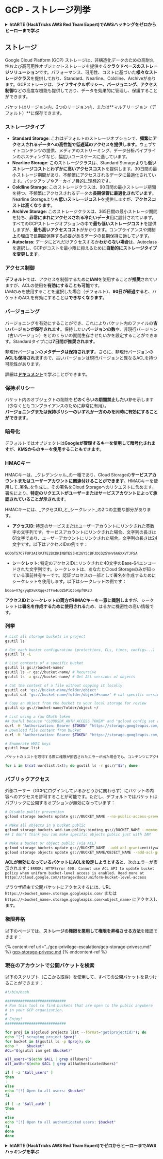 # GCP - ストレージ列挙

<details>

<summary><strong>htARTE (HackTricks AWS Red Team Expert)でAWSハッキングをゼロからヒーローまで学ぶ</strong></summary>

HackTricksをサポートする他の方法:

* **HackTricksにあなたの会社を広告したい**、または**HackTricksをPDFでダウンロードしたい**場合は、[**サブスクリプションプラン**](https://github.com/sponsors/carlospolop)をチェックしてください！
* [**公式PEASS & HackTricksグッズ**](https://peass.creator-spring.com)を入手する
* [**PEASSファミリー**](https://opensea.io/collection/the-peass-family)を発見し、独占的な[**NFT**](https://opensea.io/collection/the-peass-family)コレクションをチェックする
* 💬 [**Discordグループ**](https://discord.gg/hRep4RUj7f)に**参加する**か、[**テレグラムグループ**](https://t.me/peass)に参加するか、**Twitter** 🐦 [**@carlospolopm**](https://twitter.com/carlospolopm)を**フォローする**。
* **HackTricks**と[**HackTricks Cloud**](https://github.com/carlospolop/hacktricks-cloud)のgithubリポジトリにPRを提出して、あなたのハッキングのコツを共有する。

</details>

## ストレージ

Google Cloud Platform (GCP) ストレージは、非構造化データのための高耐久性および高可用性オブジェクトストレージを提供する**クラウドベースのストレージソリューション**です。パフォーマンス、可用性、コストに基づいた**様々なストレージクラス**を提供しており、Standard、Nearline、Coldline、Archiveがあります。GCPストレージは、**ライフサイクルポリシー、バージョニング、アクセス制御**などの高度な機能も提供しており、データを効果的に管理し、保護することができます。

バケットはリージョン内、2つのリージョン内、または**マルチリージョン（デフォルト）**に保存できます。

### ストレージタイプ

* **Standard Storage**: これはデフォルトのストレージオプションで、**頻繁にアクセスされるデータへの高性能で低遅延のアクセスを提供します**。ウェブサイトコンテンツの提供、メディアのストリーミング、データ分析パイプラインのホスティングなど、幅広いユースケースに適しています。
* **Nearline Storage**: このストレージクラスは、Standard Storageよりも**低いストレージコスト**と**わずかに高いアクセスコスト**を提供します。30日間の最小ストレージ期間があり、不頻繁にアクセスされるデータに最適化されています。バックアップやアーカイブ目的に理想的です。
* **Coldline Storage**: このストレージクラスは、90日間の最小ストレージ期間を持つ、不頻繁にアクセスされるデータの**長期保管に最適化されています**。Nearline Storageよりも**低いストレージコスト**を提供しますが、**アクセスコストは高くなります**。
* **Archive Storage**: このストレージクラスは、365日間の最小ストレージ期間を持ち、**非常にまれにアクセスされる冷たいデータ**用に設計されています。すべてのGCPストレージオプションの中で**最も低いストレージコスト**を提供しますが、**最も高いアクセスコスト**がかかります。コンプライアンスや規制上の理由で長期間保存する必要があるデータの長期保持に適しています。
* **Autoclass**: データにどれだけアクセスするか**わからない場合**は、Autoclassを選択し、GCPがコストを最小限に抑えるために**自動的にストレージタイプを変更します**。

### アクセス制御

**デフォルト**では、アクセスを制御するために**IAM**を使用することが**推奨**されていますが、ACLの使用を**有効にすることも可能**です。\
IAMのみを使用することを選択した場合（デフォルト）、**90日が経過すると**、バケットのACLを有効にすることは**できなくなります**。

### バージョニング

バージョニングを有効にすることができ、これによりバケット内のファイルの**古いバージョンが保存されます**。保持したい**バージョンの数**や、非現行バージョン（古いバージョン）をどのくらいの期間生存させたいかを設定することができます。Standardタイプには**7日間が推奨されます**。

非現行バージョンの**メタデータは保持されます**。さらに、非現行バージョンの**ACLも保持されます**ので、古いバージョンは現行バージョンと異なるACLを持つ可能性があります。

詳細は[**ドキュメント**](https://cloud.google.com/storage/docs/object-versioning)で学ぶことができます。

### 保持ポリシー

バケット内のオブジェクトの削除を**どのくらいの期間禁止したいか**を示します（少なくともコンプライアンスのために非常に有用）。\
**バージョニングまたは保持ポリシーのいずれか一方のみを同時に有効にすることができます**。

### 暗号化

デフォルトではオブジェクトは**Googleが管理するキーを使用して暗号化されます**が、**KMSからのキーを使用することもできます**。

### HMACキー

HMACキーは、_クレデンシャル_の一種であり、Cloud Storageの**サービスアカウントまたはユーザーアカウントに関連付けることができます**。HMACキーを使用して_署名_を作成し、その署名をCloud Storageへのリクエストに含めます。署名により、**特定のリクエストがユーザーまたはサービスアカウントによって承認されていることが示されます**。

HMACキーには、_アクセスID_と_シークレット_の2つの主要な部分があります。

*   **アクセスID**: 特定のサービスまたはユーザーアカウントにリンクされた英数字の文字列です。サービスアカウントにリンクされた場合、文字列の長さは61文字であり、ユーザーアカウントにリンクされた場合、文字列の長さは24文字です。以下はアクセスIDの例です：

`GOOGTS7C7FUP3AIRVJTE2BCDKINBTES3HC2GY5CBFJDCQ2SYHV6A6XXVTJFSA`
*   **シークレット**: 特定のアクセスIDにリンクされた40文字のBase-64エンコードされた文字列です。シークレットは、あなたとCloud Storageのみが知っている事前共有キーです。認証プロセスの一部として署名を作成するためにシークレットを使用します。以下はシークレットの例です：

`bGoa+V7g/yqDXvKRqq+JTFn4uQZbPiQJo4pf9RzJ`

**アクセスIDとシークレットの両方がHMACキーを一意に識別します**が、シークレットは**署名を作成するために使用される**ため、はるかに機密性の高い情報です。

### 列挙
```bash
# List all storage buckets in project
gsutil ls

# Get each bucket configuration (protections, CLs, times, configs...)
gsutil ls -L

# List contents of a specific bucket
gsutil ls gs://bucket-name/
gsutil ls -r gs://bucket-name/ # Recursive
gsutil ls -a gs://bucket-name/ # Get ALL versions of objects

# Cat the context of a file without copying it locally
gsutil cat 'gs://bucket-name/folder/object'
gsutil cat 'gs://bucket-name/folder/object#<num>' # cat specific version

# Copy an object from the bucket to your local storage for review
gsutil cp gs://bucket-name/folder/object ~/

# List using a raw OAuth token
## Useful because "CLOUDSDK_AUTH_ACCESS_TOKEN" and "gcloud config set auth/access_token_file" doesn't work with gsutil
curl -H "Authorization: Bearer $TOKEN" "https://storage.googleapis.com/storage/v1/b/<storage-name>/o"
# Download file content from bucket
curl -H "Authorization: Bearer $TOKEN" "https://storage.googleapis.com/storage/v1/b/supportstorage-58249/o/flag.txt?alt=media" --output -

# Enumerate HMAC keys
gsutil hmac list
```
```markdown
バケットのリストを取得する際に権限が拒否されたエラーが出た場合でも、コンテンツにアクセスできる可能性があります。したがって、バケットの命名規則を知った今、考えられる名前のリストを生成してアクセスを試みることができます：
```
```bash
for i in $(cat wordlist.txt); do gsutil ls -r gs://"$i"; done
```
### パブリックアクセス

外部ユーザー（GCPにログインしているかどうかに関わらず）にバケットの内容へのアクセスを許可することが可能です。ただし、デフォルトではバケットはパブリックに公開するオプションが無効になっています：
```bash
# Disable public prevention
gcloud storage buckets update gs://BUCKET_NAME --no-public-access-prevention

# Make all objects in a bucket public
gcloud storage buckets add-iam-policy-binding gs://BUCKET_NAME --member=allUsers --role=roles/storage.objectViewer
## I don't think you can make specific objects public just with IAM

# Make a bucket or object public (via ACL)
gcloud storage buckets update gs://BUCKET_NAME --add-acl-grant=entity=AllUsers,role=READER
gcloud storage objects update gs://BUCKET_NAME/OBJECT_NAME --add-acl-grant=entity=AllUsers,role=READER
```
**ACLが無効になっているバケットにACLを設定しようとすると**、次のエラーが表示されます：`ERROR: HTTPError 400: Cannot use ACL API to update bucket policy when uniform bucket-level access is enabled. Read more at https://cloud.google.com/storage/docs/uniform-bucket-level-access`

ブラウザ経由で公開バケットにアクセスするには、URL `https://<bucket_name>.storage.googleapis.com/` または `https://<bucket_name>.storage.googleapis.com/<object_name>` にアクセスします。

### 権限昇格

以下のページでは、**ストレージの権限を悪用して権限を昇格させる方法**を確認できます：

{% content-ref url="../gcp-privilege-escalation/gcp-storage-privesc.md" %}
[gcp-storage-privesc.md](../gcp-privilege-escalation/gcp-storage-privesc.md)
{% endcontent-ref %}

### 現在のアカウントで公開バケットを検索

以下のスクリプト（[ここから取得](https://gitlab.com/gitlab-com/gl-security/security-operations/gl-redteam/gcp\_misc/-/blob/master/find\_open\_buckets.sh)）を使用して、すべての公開バケットを見つけることができます：
```bash
#!/bin/bash

############################
# Run this tool to find buckets that are open to the public anywhere
# in your GCP organization.
#
# Enjoy!
############################

for proj in $(gcloud projects list --format="get(projectId)"); do
echo "[*] scraping project $proj"
for bucket in $(gsutil ls -p $proj); do
echo "    $bucket"
ACL="$(gsutil iam get $bucket)"

all_users="$(echo $ACL | grep allUsers)"
all_auth="$(echo $ACL | grep allAuthenticatedUsers)"

if [ -z "$all_users" ]
then
:
else
echo "[!] Open to all users: $bucket"
fi

if [ -z "$all_auth" ]
then
:
else
echo "[!] Open to all authenticated users: $bucket"
fi
done
done
```
<details>

<summary><strong>htARTE (HackTricks AWS Red Team Expert)でゼロからヒーローまでAWSハッキングを学ぶ</strong></summary>

HackTricksをサポートする他の方法:

* **HackTricksにあなたの会社を広告したい場合**や**HackTricksをPDFでダウンロードしたい場合**は、[**サブスクリプションプラン**](https://github.com/sponsors/carlospolop)をチェックしてください！
* [**公式PEASS & HackTricksグッズ**](https://peass.creator-spring.com)を入手する
* [**The PEASS Family**](https://opensea.io/collection/the-peass-family)を発見し、独占的な[**NFTs**](https://opensea.io/collection/the-peass-family)のコレクションをチェックする
* 💬 [**Discordグループ**](https://discord.gg/hRep4RUj7f)や[**テレグラムグループ**](https://t.me/peass)に**参加する**か、**Twitter** 🐦 [**@carlospolopm**](https://twitter.com/carlospolopm)で**フォローする**。
* [**HackTricks**](https://github.com/carlospolop/hacktricks)と[**HackTricks Cloud**](https://github.com/carlospolop/hacktricks-cloud)のgithubリポジトリにPRを提出して、あなたのハッキングのコツを**共有する**。

</details>
